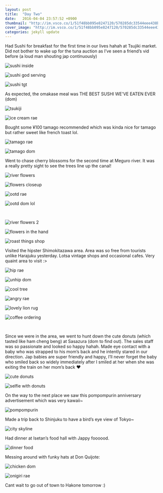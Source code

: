 ```yaml
---
layout: post
title:  "Day Two"
date:   2016-04-04 23:57:52 +0900
thumbnail: "http://im.vsco.co/1/51f48bb095e8247120/570285dc33544eee438b4574/fb44eb02-c1cb-4e9d-b84b-96c72d49682b319889431.jpg"
cover_image: "http://im.vsco.co/1/51f48bb095e8247120/570285dc33544eee438b4574/fb44eb02-c1cb-4e9d-b84b-96c72d49682b319889431.jpg"
categories: jekyll update
---
```


Had Sushi for breakfast for the first time in our lives hahah at Tsujiki market. Did not bother to wake up for the tuna auction as I’ve seen a friend’s vid before (a loud man shouting jap continuously)

![sushi inside](//im.vsco.co/1/51f48bb095e8247120/570285d1ab7653f83c8b456e/0ba0696e-2a8b-4981-9421-03de98685904529309731.jpg)

![sushi god serving](http://im.vsco.co/1/51f48bb095e8247120/570285c668429707348b4568/ddc9e9ba-0dd9-4abd-b113-95e072d77d11-226461288.jpg)

![sushi tgt](http://im.vsco.co/1/5702787f44a4e17354157/5702793726ac58632485ea7a/vsco_040416.jpg)

As expected, the omakase meal was THE BEST SUSHI WE'VE EATEN EVER (dom)

![tsukiji](http://im.vsco.co/1/51f48bb095e8247120/570285b99924aaba338b456a/13b475b8-8581-43cd-8d18-1d2459f449e7-219325202.jpg)

![ice cream rae](//im.vsco.co/1/51f48bb095e8247120/57028510c5971e5c408b4567/ed0c17a2-ed04-45f2-ba81-1e4408c735e1-1178695550.jpg)

Bought some ¥100 tamago recommended which was kinda nice for tamago but rather sweet like french toast lol.

![tamago rae](http:////im.vsco.co/1/51f48bb095e8247120/570285aeed6ee0b2208b4568/1c3e0a4c-2697-4db2-9fbf-cdded1bd6d26-1098572904.jpg)

![tamago dom](http://im.vsco.co/1/51f48bb095e8247120/5702851a29118c15348b456c/ec2d6904-0584-4c94-8031-6a4722c207a4-707436012.jpg)

Went to chase cherry blossoms for the second time at Meguro river. It was a really pretty sight to see the trees line up the canal!

![river flowers](http://im.vsco.co/1/51f48bb095e8247120/570285f182385f53328b4571/98b1b23d-d063-4a9f-975c-adae13a0aee9-619985378.jpg)

![flowers closeup](http://im.vsco.co/1/51f48bb095e8247120/5702862198f558fa7e8b4567/75a92ae9-3303-4dbd-80eb-10ed46f88e92502309569.jpg)

![ootd rae](http://im.vsco.co/1/51f48bb095e8247120/570285e73328fa0a0b8b456c/a4926ec4-b805-45d1-98d6-77fdeaf16ee71250033344.jpg)

![ootd dom lol](http://im.vsco.co/1/5702787f44a4e17354157/570284ca26ac58632485ea85/vsco_040516.jpg)

<div>&nbsp;</div>

![river flowers 2](http://im.vsco.co/1/51f48bb095e8247120/5702860aeac07d672a8b4567/cdd85f25-fe37-4cbb-a2c0-d4926d8ecf64-823864274.jpg)

![flowers in the hand](http://im.vsco.co/1/51f48bb095e8247120/570286012eef73b0448b4567/67b16517-9bbe-45d3-aa40-60aa9e12d18d1351962901.jpg)

![roast things shop](http://im.vsco.co/1/51f48bb095e8247120/57028616b3b6d9341a8b4567/cf069e7f-d537-4f49-822b-ab6f9dc75e9c1143839928.jpg)

Visited the hipster Shimokitazawa area. Area was so free from tourists unlike Harajuku yesterday. Lotsa vintage shops and occasional cafes. Very quaint area to visit :>

![hip rae](http://im.vsco.co/1/5702787f44a4e17354157/570284bc26ac58632485ea84/vsco_040516.jpg)

![unhip dom](http://im.vsco.co/1/5702787f44a4e17354157/5702849226ac58632485ea81/vsco_040516.jpg)

![cool tree](http://im.vsco.co/1/5702787f44a4e17354157/5702848426ac58632485ea80/vsco_040516.jpg)

![angry rae](http://im.vsco.co/1/5702787f44a4e17354157/570284b026ac58632485ea83/vsco_040516.jpg)

![lovely lion rug](http://im.vsco.co/1/5702787f44a4e17354157/570284a226ac58632485ea82/vsco_040516.jpg)

![coffee ordering](http://im.vsco.co/1/5702787f44a4e17354157/5702843626ac58632485ea7b/vsco_040516.jpg)

<div>&nbsp;</div>

Since we were in the area, we went to hunt down the cute donuts (which tasted like ham cheng beng) at Sasazura (dom to find out). The sales staff was so passionate and looked so happy hahah. Made eye contact with a baby who was strapped to his mom’s back and he intently stared in our direction. Jap babies are super friendly and happy, I’ll never forget the baby who smiled back so widely immediately after I smiled at her when she was exiting the train on her mom’s back ❤️

![cute donuts](http://im.vsco.co/1/5702787f44a4e17354157/5702847426ac58632485ea7f/vsco_040516.jpg)

![selfie with donuts](http://im.vsco.co/1/5702787f44a4e17354157/5702792b26ac58632485ea79/vsco_040416.jpg)

On the way to the next place we saw this pompompurin anniversary advertisement which was very kawaii~

![pompompurin](http://im.vsco.co/1/5702787f44a4e17354157/5702846626ac58632485ea7e/vsco_040516.jpg)

Made a trip back to Shinjuku to have a bird’s eye view of Tokyo~

![city skyline](http://im.vsco.co/1/5702787f44a4e17354157/570284d726ac58632485ea86/vsco_040516.jpg)

Had dinner at Isetan’s food hall with Jappy foooood.

![dinner food](http://im.vsco.co/1/5702787f44a4e17354157/5702844626ac58632485ea7c/vsco_040516.jpg)

Messing around with funky hats at Don Quijote:

![chicken dom](http://im.vsco.co/1/5702787f44a4e17354157/5702845726ac58632485ea7d/vsco_040516.jpg)

![onigiri rae](http://im.vsco.co/1/5702787f44a4e17354157/570284ee26ac58632485ea87/vsco_040516.jpg)

Cant wait to go out of town to Hakone tomorrow :)